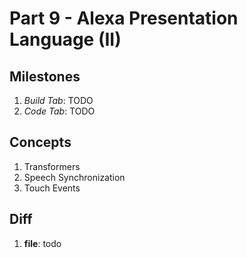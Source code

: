 # Part 9 - Alexa Presentation Language (II)

## Milestones

1. *Build Tab*: TODO
2. *Code Tab*: TODO

## Concepts

1. Transformers
2. Speech Synchronization
2. Touch Events

## Diff

1. **file**: todo
